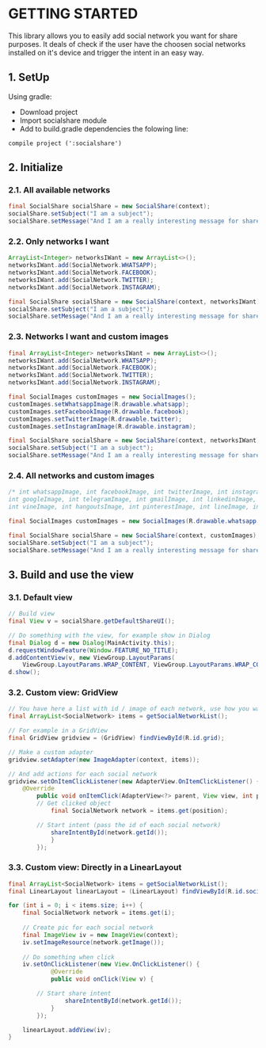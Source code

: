 # GETTING STARTED #

This library allows you to easily add social network you want for share purposes. It deals of check if the user have the choosen social networks installed on it's device and trigger the intent in an easy way.

## 1. SetUp ##

Using gradle:
* Download project
* Import socialshare module
* Add to build.gradle dependencies the folowing line:
```
compile project (':socialshare')
```

## 2. Initialize #

### 2.1. All available networks ###

```java
final SocialShare socialShare = new SocialShare(context);
socialShare.setSubject("I am a subject");
socialShare.setMessage("And I am a really interesting message for share");
```

### 2.2. Only networks I want ###

```java
ArrayList<Integer> networksIWant = new ArrayList<>();
networksIWant.add(SocialNetwork.WHATSAPP);
networksIWant.add(SocialNetwork.FACEBOOK);
networksIWant.add(SocialNetwork.TWITTER);
networksIWant.add(SocialNetwork.INSTAGRAM);

final SocialShare socialShare = new SocialShare(context, networksIWant);
socialShare.setSubject("I am a subject");
socialShare.setMessage("And I am a really interesting message for share");
```

### 2.3. Networks I want and custom images ###

```java
final ArrayList<Integer> networksIWant = new ArrayList<>();
networksIWant.add(SocialNetwork.WHATSAPP);
networksIWant.add(SocialNetwork.FACEBOOK);
networksIWant.add(SocialNetwork.TWITTER);
networksIWant.add(SocialNetwork.INSTAGRAM);

final SocialImages customImages = new SocialImages();
customImages.setWhatsappImage(R.drawable.whatsapp);
customImages.setFacebookImage(R.drawable.facebook);
customImages.setTwitterImage(R.drawable.twitter);
customImages.setInstagramImage(R.drawable.instagram);

final SocialShare socialShare = new SocialShare(context, networksIWant, customImages);
socialShare.setSubject("I am a subject");
socialShare.setMessage("And I am a really interesting message for share");
```


### 2.4. All networks and custom images ###

```java
/* int whatsappImage, int facebookImage, int twitterImage, int instagramImage, 
int googleImage, int telegramImage, int gmailImage, int linkedinImage, 
int vineImage, int hangoutsImage, int pinterestImage, int lineImage, int snapchatImage */

final SocialImages customImages = new SocialImages(R.drawable.whatsapp, R.drawable.facebook, /* add all ... */);

final SocialShare socialShare = new SocialShare(context, customImages);
socialShare.setSubject("I am a subject");
socialShare.setMessage("And I am a really interesting message for share");
```


## 3. Build and use the view ##

### 3.1. Default view ###

```java
// Build view
final View v = socialShare.getDefaultShareUI();

// Do something with the view, for example show in Dialog
final Dialog d = new Dialog(MainActivity.this);
d.requestWindowFeature(Window.FEATURE_NO_TITLE);
d.addContentView(v, new ViewGroup.LayoutParams(
	ViewGroup.LayoutParams.WRAP_CONTENT, ViewGroup.LayoutParams.WRAP_CONTENT));
d.show();
```

### 3.2. Custom view: GridView ###

```java
// You have here a list with id / image of each network, use how you want
final ArrayList<SocialNetwork> items = getSocialNetworkList();

// For example in a GridView
final GridView gridview = (GridView) findViewById(R.id.grid);

// Make a custom adapter
gridview.setAdapter(new ImageAdapter(context, items));

// And add actions for each social network
gridview.setOnItemClickListener(new AdapterView.OnItemClickListener() {
	@Override
        public void onItemClick(AdapterView<?> parent, View view, int position, long id) {
		// Get clicked object
        	final SocialNetwork network = items.get(position);

		// Start intent (pass the id of each social network)
        	shareIntentById(network.getId());
            }
        });
```

### 3.3. Custom view: Directly in a LinearLayout ###

```java
final ArrayList<SocialNetwork> items = getSocialNetworkList();
final LinearLayout linearLayout = (LinearLayout) findViewById(R.id.socialNetworkLayout);

for (int i = 0; i < items.size; i++) {
	final SocialNetwork network = items.get(i);
	
	// Create pic for each social network
	final ImageView iv = new ImageView(context);
	iv.setImageResource(network.getImage());
	
	// Do something when click
	iv.setOnClickListener(new View.OnClickListener() {
            @Override
            public void onClick(View v) {

		// Start share intent
                shareIntentById(network.getId());
            }
        });

	linearLayout.addView(iv);
}
```


